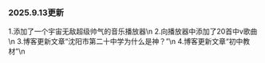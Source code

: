 ### 2025.9.13更新
1.添加了一个宇宙无敌超级帅气的音乐播放器\n
2.向播放器中添加了20首中v歌曲\n
3.博客更新文章“沈阳市第二十中学为什么是神？”\n
4.博客更新文章“初中教材”\n